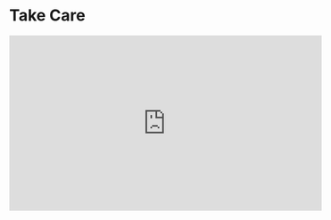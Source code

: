 <h1>Take Care</h1>

<iframe width="560" height="315" src="https://www.youtube.com/embed/_69YPL6ivww" frameborder="0" allow="accelerometer; autoplay; encrypted-media; gyroscope; picture-in-picture" allowfullscreen></iframe>
